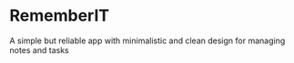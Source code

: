# RememberIT
A simple but reliable app with minimalistic and clean design for managing notes and tasks
